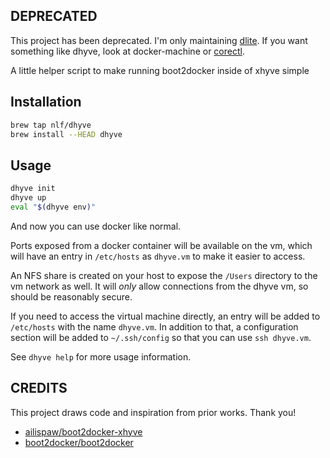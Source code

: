 ## DEPRECATED
This project has been deprecated. I'm only maintaining [dlite](https://github.com/nlf/dlite). If you want something like dhyve, look at docker-machine or [corectl](https://github.com/TheNewNormal/corectl).

A little helper script to make running boot2docker inside of xhyve simple

Installation
------------

```bash
brew tap nlf/dhyve
brew install --HEAD dhyve
```

Usage
-----

```bash
dhyve init
dhyve up
eval "$(dhyve env)"
```

And now you can use docker like normal.

Ports exposed from a docker container will be available on the vm, which will have an entry in `/etc/hosts` as `dhyve.vm` to make it easier to access.

An NFS share is created on your host to expose the `/Users` directory to the vm network as well. It will *only* allow connections from the dhyve vm, so should be reasonably secure.

If you need to access the virtual machine directly, an entry will be added to `/etc/hosts` with the name `dhyve.vm`. In addition to that, a configuration section will be added to `~/.ssh/config` so that you can use `ssh dhyve.vm`.

See `dhyve help` for more usage information.


CREDITS
-------

This project draws code and inspiration from prior works. Thank you!

- [ailispaw/boot2docker-xhyve](https://github.com/ailispaw/boot2docker-xhyve)
- [boot2docker/boot2docker](https://github.com/boot2docker/boot2docker)
